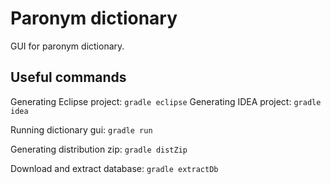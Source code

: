 Paronym dictionary
==================

GUI for paronym dictionary.

## Useful commands

Generating Eclipse project: `gradle eclipse`
Generating IDEA project: `gradle idea`

Running dictionary gui: `gradle run`

Generating distribution zip: `gradle distZip`

Download and extract database: `gradle extractDb`
